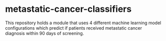 # metastatic-cancer-classifiers
This repository holds a module that uses 4 different machine learning model configurations which predict if patients received metastatic cancer diagnosis within 90 days of screening. 
